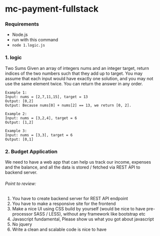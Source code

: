 # mc-payment-fullstack

### Requirements
- Node.js
- run with this command
- ```node 1.logic.js```

### 1. logic
Two Sums
Given an array of integers nums and an integer target, return indices of the two numbers
such that they add up to target.
You may assume that each input would have exactly one solution, and you may not use
the same element twice. You can return the answer in any order.

```
Example 1:
Input: nums = [2,7,11,15], target = 13
Output: [0,2]
Output: Because nums[0] + nums[2] == 13, we return [0, 2].
```

```
Example 2:
Input: nums = [3,2,4], target = 6
Output: [1,2]
```

```
Example 3:
Input: nums = [3,3], target = 6
Output: [0,1]
```

### 2. Budget Application
We need to have a web app that can help us track our income, expenses and the balance,
and all the data is stored / fetched via REST API to backend server.

###### Point to review:
1. You have to create backend server for REST API endpoint
2. You have to make a responsive site for the frontend
3. Make a nice UI using CSS build by yourself (would be nice to have pre-processor SASS / LESS), without any framework like bootstrap etc
4. Javascript fundamental, Please show us what you got about javascript
5. No jquery
6. Write a clean and scalable code is nice to have
